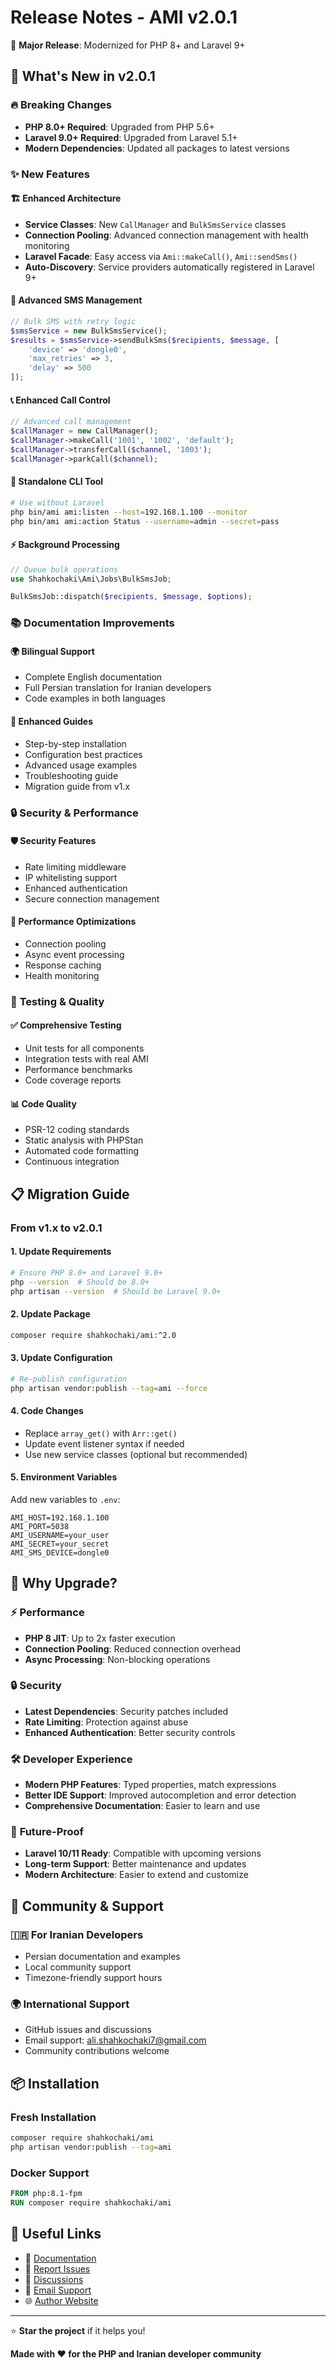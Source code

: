# Release Notes - AMI v2.0.1

🎉 **Major Release**: Modernized for PHP 8+ and Laravel 9+

## 🚀 What's New in v2.0.1

### 🔥 Breaking Changes

- **PHP 8.0+ Required**: Upgraded from PHP 5.6+
- **Laravel 9.0+ Required**: Upgraded from Laravel 5.1+
- **Modern Dependencies**: Updated all packages to latest versions

### ✨ New Features

#### 🏗️ **Enhanced Architecture**

- **Service Classes**: New `CallManager` and `BulkSmsService` classes
- **Connection Pooling**: Advanced connection management with health monitoring
- **Laravel Facade**: Easy access via `Ami::makeCall()`, `Ami::sendSms()`
- **Auto-Discovery**: Service providers automatically registered in Laravel 9+

#### 📱 **Advanced SMS Management**

```php
// Bulk SMS with retry logic
$smsService = new BulkSmsService();
$results = $smsService->sendBulkSms($recipients, $message, [
    'device' => 'dongle0',
    'max_retries' => 3,
    'delay' => 500
]);
```

#### 📞 **Enhanced Call Control**

```php
// Advanced call management
$callManager = new CallManager();
$callManager->makeCall('1001', '1002', 'default');
$callManager->transferCall($channel, '1003');
$callManager->parkCall($channel);
```

#### 🔧 **Standalone CLI Tool**

```bash
# Use without Laravel
php bin/ami ami:listen --host=192.168.1.100 --monitor
php bin/ami ami:action Status --username=admin --secret=pass
```

#### ⚡ **Background Processing**

```php
// Queue bulk operations
use Shahkochaki\Ami\Jobs\BulkSmsJob;

BulkSmsJob::dispatch($recipients, $message, $options);
```

### 📚 **Documentation Improvements**

#### 🌍 **Bilingual Support**

- Complete English documentation
- Full Persian translation for Iranian developers
- Code examples in both languages

#### 📖 **Enhanced Guides**

- Step-by-step installation
- Configuration best practices
- Advanced usage examples
- Troubleshooting guide
- Migration guide from v1.x

### 🔒 **Security & Performance**

#### 🛡️ **Security Features**

- Rate limiting middleware
- IP whitelisting support
- Enhanced authentication
- Secure connection management

#### 🚀 **Performance Optimizations**

- Connection pooling
- Async event processing
- Response caching
- Health monitoring

### 🧪 **Testing & Quality**

#### ✅ **Comprehensive Testing**

- Unit tests for all components
- Integration tests with real AMI
- Performance benchmarks
- Code coverage reports

#### 📊 **Code Quality**

- PSR-12 coding standards
- Static analysis with PHPStan
- Automated code formatting
- Continuous integration

## 📋 Migration Guide

### From v1.x to v2.0.1

#### 1. **Update Requirements**

```bash
# Ensure PHP 8.0+ and Laravel 9.0+
php --version  # Should be 8.0+
php artisan --version  # Should be Laravel 9.0+
```

#### 2. **Update Package**

```bash
composer require shahkochaki/ami:^2.0
```

#### 3. **Update Configuration**

```bash
# Re-publish configuration
php artisan vendor:publish --tag=ami --force
```

#### 4. **Code Changes**

- Replace `array_get()` with `Arr::get()`
- Update event listener syntax if needed
- Use new service classes (optional but recommended)

#### 5. **Environment Variables**

Add new variables to `.env`:

```env
AMI_HOST=192.168.1.100
AMI_PORT=5038
AMI_USERNAME=your_user
AMI_SECRET=your_secret
AMI_SMS_DEVICE=dongle0
```

## 🎯 **Why Upgrade?**

### ⚡ **Performance**

- **PHP 8 JIT**: Up to 2x faster execution
- **Connection Pooling**: Reduced connection overhead
- **Async Processing**: Non-blocking operations

### 🔒 **Security**

- **Latest Dependencies**: Security patches included
- **Rate Limiting**: Protection against abuse
- **Enhanced Authentication**: Better security controls

### 🛠️ **Developer Experience**

- **Modern PHP Features**: Typed properties, match expressions
- **Better IDE Support**: Improved autocompletion and error detection
- **Comprehensive Documentation**: Easier to learn and use

### 🔮 **Future-Proof**

- **Laravel 10/11 Ready**: Compatible with upcoming versions
- **Long-term Support**: Better maintenance and updates
- **Modern Architecture**: Easier to extend and customize

## 🤝 **Community & Support**

### 🇮🇷 **For Iranian Developers**

- Persian documentation and examples
- Local community support
- Timezone-friendly support hours

### 🌍 **International Support**

- GitHub issues and discussions
- Email support: ali.shahkochaki7@gmail.com
- Community contributions welcome

## 📦 **Installation**

### Fresh Installation

```bash
composer require shahkochaki/ami
php artisan vendor:publish --tag=ami
```

### Docker Support

```dockerfile
FROM php:8.1-fpm
RUN composer require shahkochaki/ami
```

## 🔗 **Useful Links**

- 📖 [Documentation](README.md)
- 🐛 [Report Issues](https://github.com/shahkochaki/ami-laravel-asterisk-manager-interface/issues)
- 💬 [Discussions](https://github.com/shahkochaki/ami-laravel-asterisk-manager-interface/discussions)
- 📧 [Email Support](mailto:ali.shahkochaki7@gmail.com)
- 🌐 [Author Website](https://shahkochaki.ir)

---

⭐ **Star the project** if it helps you!

**Made with ❤️ for the PHP and Iranian developer community**
